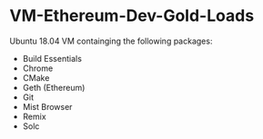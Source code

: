 # VM-Ethereum-Dev-Gold-Loads

Ubuntu 18.04 VM containging the following packages:

- Build Essentials
- Chrome
- CMake
- Geth (Ethereum)
- Git
- Mist Browser
- Remix
- Solc
